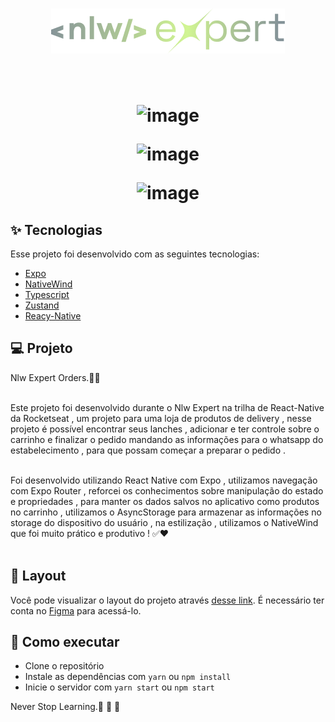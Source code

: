 
<h1 align="center" >
<img src="./src/assets/logo.png"/>
</h1>



<br>

<h1 align="center" >

![image](https://github.com/RafaelFigueiredo2203/nlw-expert-react-native/assets/60237326/225d5797-e1b3-434d-a072-45ea36b198d6)



![image](https://github.com/RafaelFigueiredo2203/nlw-expert-react-native/assets/60237326/1f975da6-bdf0-4268-8856-4286e3618418)


![image](https://github.com/RafaelFigueiredo2203/nlw-expert-react-native/assets/60237326/a07a6ba6-b810-4cde-ac81-329ca4e697b7)





  </h1>


## ✨ Tecnologias

Esse projeto foi desenvolvido com as seguintes tecnologias:

- [Expo](https://docs.expo.dev/)
- [NativeWind](https://www.nativewind.dev/)
- [Typescript](https://www.typescriptlang.org/)
- [Zustand](https://docs.pmnd.rs/zustand/getting-started/introduction)
- [Reacy-Native](https://reactnative.dev/docs/)



## 💻 Projeto

Nlw Expert Orders.🚀✅
<br> <br>

Este projeto foi desenvolvido durante o Nlw Expert na trilha de React-Native da Rocketseat , um projeto para uma loja de produtos de delivery , nesse projeto é possível encontrar seus lanches , adicionar e ter controle sobre o carrinho e finalizar o pedido mandando as informações para o whatsapp do estabelecimento , para que possam começar a preparar o pedido .
<br> <br>


Foi desenvolvido utilizando React Native com Expo , utilizamos navegação com Expo Router , reforcei os conhecimentos sobre manipulação do estado e propriedades , para manter os dados salvos no aplicativo como produtos no carrinho , utilizamos o AsyncStorage para armazenar as informações no storage do dispositivo do usuário , na estilização , utilizamos o NativeWind que foi muito prático e produtivo ! ✅❤️
<br> <br>


## 🔖 Layout

Você pode visualizar o layout do projeto através [desse link](https://www.figma.com/community/file/1336456468568916765/nlw-expert-orders). É necessário ter conta no [Figma](http://figma.com/) para acessá-lo.

## 🚀 Como executar

- Clone o repositório
- Instale as dependências com `yarn` ou `npm install`
- Inicie o servidor com `yarn start` ou `npm start`


Never Stop Learning.🚀 🚀 🚀 

